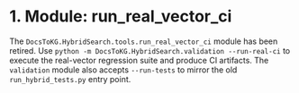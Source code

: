 # 1. Module: run_real_vector_ci

The ``DocsToKG.HybridSearch.tools.run_real_vector_ci`` module has been retired.
Use ``python -m DocsToKG.HybridSearch.validation --run-real-ci`` to execute the
real-vector regression suite and produce CI artifacts. The ``validation`` module
also accepts ``--run-tests`` to mirror the old ``run_hybrid_tests.py`` entry point.
